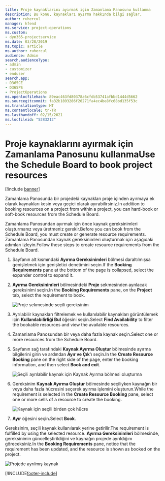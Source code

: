 ```yaml
---
title: Proje kaynaklarını ayırmak için Zamanlama Panosunu kullanma
description: Bu konu, kaynakları ayırma hakkında bilgi sağlar.
author: ruhercul
manager: kfend
ms.service: project-operations
ms.custom:
- dyn365-projectservice
ms.date: 03/28/2019
ms.topic: article
ms.author: ruhercul
audience: Admin
search.audienceType:
- admin
- customizer
- enduser
search.app:
- D365CE
- D365PS
- ProjectOperations
ms.openlocfilehash: 89eac463fd80378a6cfdb53741afbbd1444d5662
ms.sourcegitcommit: fa32b1893286f20271fa4ec4be8fc68bd135f53c
ms.translationtype: HT
ms.contentlocale: tr-TR
ms.lasthandoff: 02/15/2021
ms.locfileid: "5283212"
---
```

# <a name="use-the-schedule-board-to-book-project-resources"></a><span data-ttu-id="84274-103">Proje kaynaklarını ayırmak için Zamanlama Panosunu kullanma</span><span class="sxs-lookup"><span data-stu-id="84274-103">Use the Schedule Board to book project resources</span></span>

[!include [banner](../includes/psa-now-project-operations.md)]

<span data-ttu-id="84274-104">Zamanlama Panosunda bir projedeki kaynakları proje içinden ayırmaya ek olarak kaynakları kesin veya geçici olarak ayırabilirsiniz.</span><span class="sxs-lookup"><span data-stu-id="84274-104">In addition to booking resources on a project from within a project, you can hard-book or soft-book resources from the Schedule Board.</span></span>

<span data-ttu-id="84274-105">Zamanlama Panosundan ayırmak için önce kaynak gereksinimleri oluşturmanız veya üretmeniz gerekir.</span><span class="sxs-lookup"><span data-stu-id="84274-105">Before you can book from the Schedule Board, you must create or generate resource requirements.</span></span> <span data-ttu-id="84274-106">Zamanlama Panosundan kaynak gereksinimleri oluşturmak için aşağıdaki adımları izleyin.</span><span class="sxs-lookup"><span data-stu-id="84274-106">Follow these steps to create resource requirements from the Schedule Board.</span></span>

1. <span data-ttu-id="84274-107">Sayfanın alt kısmındaki **Ayırma Gereksinimleri** bölmesi daraltılmışsa genişletmek için genişletici denetimini seçin.</span><span class="sxs-lookup"><span data-stu-id="84274-107">If the **Booking Requirements** pane at the bottom of the page is collapsed, select the expander control to expand it.</span></span>
2. <span data-ttu-id="84274-108">**Ayırma Gereksinimleri** bölmesindeki **Proje** sekmesinden ayrılacak gereksinimi seçin.</span><span class="sxs-lookup"><span data-stu-id="84274-108">In the **Booking Requirements** pane, on the **Project** tab, select the requirement to book.</span></span>

    ![Proje sekmesinde seçili gereksinim](media/Resource-Management-image73.png)

3. <span data-ttu-id="84274-110">Ayrılabilir kaynakları filtrelemek ve kullanılabilir kaynakları görüntülemek için **Kullanılabilirliği Bul** öğesini seçin.</span><span class="sxs-lookup"><span data-stu-id="84274-110">Select **Find Availability** to filter the bookable resources and view the available resources.</span></span> 
4. <span data-ttu-id="84274-111">Zamanlama Panosundan bir veya daha fazla kaynak seçin.</span><span class="sxs-lookup"><span data-stu-id="84274-111">Select one or more resources from the Schedule Board.</span></span> 
5. <span data-ttu-id="84274-112">Sayfanın sağ tarafındaki **Kaynak Ayırma Oluştur** bölmesinde ayırma bilgilerini girin ve ardından **Ayır ve Çık**'ı seçin.</span><span class="sxs-lookup"><span data-stu-id="84274-112">In the **Create Resource Booking** pane on the right side of the page, enter the booking information, and then select **Book and exit**.</span></span>

    ![Seçili ayrılabilir kaynak için Kaynak Ayırma bölmesi oluşturma](media/Resource-Management-image74.png)

6. <span data-ttu-id="84274-114">Gereksinim **Kaynak Ayırma Oluştur** bölmesinde seçiliyken kaynağın bir veya daha fazla hücresini seçerek ayırma işlemini oluşturun.</span><span class="sxs-lookup"><span data-stu-id="84274-114">While the requirement is selected in the **Create Resource Booking** pane, select one or more cells of a resource to create the booking.</span></span>

    ![Kaynak için seçili birden çok hücre](media/Resource-Management-image75.png)

7. <span data-ttu-id="84274-116">**Ayır** öğesini seçin.</span><span class="sxs-lookup"><span data-stu-id="84274-116">Select **Book**.</span></span>

<span data-ttu-id="84274-117">Gereksinim, seçili kaynak kullanılarak yerine getirilir.</span><span class="sxs-lookup"><span data-stu-id="84274-117">The requirement is fulfilled by using the selected resource.</span></span> <span data-ttu-id="84274-118">**Ayırma Gereksinimleri** bölmesinde, gereksinimin güncelleştirildiğini ve kaynağın projede ayrıldığını göreceksiniz.</span><span class="sxs-lookup"><span data-stu-id="84274-118">In the **Booking Requirements** pane, notice that the requirement has been updated, and the resource is shown as booked on the project.</span></span>

![Projede ayrılmış kaynak](media/Resource-Management-image76.png)


[!INCLUDE[footer-include](../includes/footer-banner.md)]